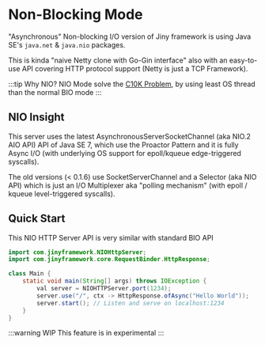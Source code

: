# Non-Blocking Mode

"Asynchronous" Non-blocking I/O version of Jiny framework is using Java SE's `java.net` & `java.nio` packages.

This is kinda "naive Netty clone with Go-Gin interface" also with an easy-to-use API covering HTTP protocol support (Netty is just a TCP Framework).

:::tip Why NIO?
NIO Mode solve the [C10K Problem](http://www.kegel.com/c10k.html), by using least OS thread than the normal BIO mode
:::

## NIO Insight

This server uses the latest AsynchronousServerSocketChannel (aka NIO.2 AIO API) API of Java SE 7, which use the Proactor Pattern and it is fully Async I/O (with underlying OS support for epoll/kqueue edge-triggered syscalls).

The old versions (< 0.1.6) use SocketServerChannel and a Selector (aka NIO API) which is just an I/O Multiplexer aka "polling mechanism" (with epoll / kqueue level-triggered syscalls).

## Quick Start

This NIO HTTP Server API is very similar with standard BIO API

```java
import com.jinyframework.NIOHttpServer;
import com.jinyframework.core.RequestBinder.HttpResponse;

class Main {
    static void main(String[] args) throws IOException {
        val server = NIOHTTPServer.port(1234);
        server.use("/", ctx -> HttpResponse.ofAsync("Hello World"));
        server.start(); // Listen and serve on localhost:1234
    }
}
```

:::warning WIP
This feature is in experimental
:::
